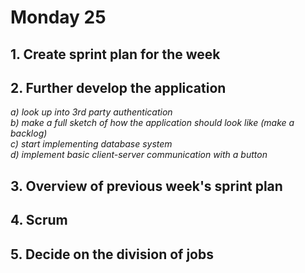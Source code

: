 # Monday 25

## 1. Create sprint plan for the week
## 2. Further develop the application 
_a) look up into 3rd party authentication_  
_b) make a full sketch of how the application should look like (make a backlog)_  
_c) start implementing database system_  
_d) implement basic client-server communication with a button_  
## 3. Overview of previous week's sprint plan
## 4. Scrum
## 5. Decide on the division of jobs